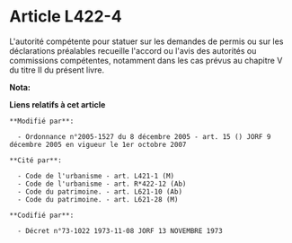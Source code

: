 # Article L422-4

L'autorité compétente pour statuer sur les demandes de permis ou sur les déclarations préalables recueille l'accord ou l'avis
des autorités ou commissions compétentes, notamment dans les cas prévus au chapitre V du titre II du présent livre.

**Nota:**



**Liens relatifs à cet article**

	**Modifié par**:

	  - Ordonnance n°2005-1527 du 8 décembre 2005 - art. 15 () JORF 9 décembre 2005 en vigueur le 1er octobre 2007

	**Cité par**:

	  - Code de l'urbanisme - art. L421-1 (M)
	  - Code de l'urbanisme - art. R*422-12 (Ab)
	  - Code du patrimoine. - art. L621-10 (Ab)
	  - Code du patrimoine. - art. L621-28 (M)

	**Codifié par**:

	  - Décret n°73-1022 1973-11-08 JORF 13 NOVEMBRE 1973
